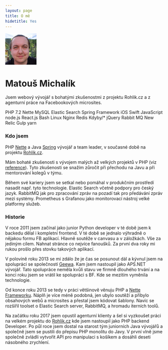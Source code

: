 ```yaml
---
layout: page
title: O mě
hidetitle: Yes
---
```


<img src="/public/img/ja_100.png" height="100" width="100" class="me">
<h1>Matouš Michalík
<small>
 <a href="https://keybase.io/encero"><i class="fa fa-key"></i></a>
 <a href="{{site.author.linkedin}}"><i class="fa fa-linkedin-square"></i></a>
 <a href="{{site.author.fb}}"><i class="fa fa-facebook-square"></i></a>
 <a href="https://github.com/encero"><i class="fa fa-github-square"></i></a>
 <a href="mailto:blog@matousmichalik.com"><i class="fa fa-envelope"></i></a>
 </small>
</h1>
<p class="lead">
	Jsem webový vývojář s bohatými zkušenostmi z projektu Rohlik.cz a z agenturní práce na Facebookových microsites.
</p>

<p class="badges shuffle">
	<span class="endorse">PHP 7.2</span>
	<span class="endorse">Nette</span>
	<span class="endorse">MySQL</span>
	<span class="endorse">Elastic Search</span>
	<span class="endorse">Spring Framework</span>
	<span>iOS</span>
	<span>Swift</span>
	<span>JavaScript</span>
	<span>node.js</span>
	<span>React.js</span>
	<span>Bash</span>
	<span>Linux</span>
	<span>Nginx</span>
	<span>Redis</span>
	<span>Kdyby/*</span>
	<span>jQuery</span>
	<span>Rabbit MQ</span>
	<span>New Relic</span>
	<span>Gulp</span>
	<span>yarn</span>
</p>


### Kdo jsem

PHP [Nette][nette] a Java [Spring][spring] vývojář a team leader, v současné době na projektu [Rohlik.cz][rohlik].

Mám bohaté zkušenosti s vývojem malých až velkých projektů v PHP (viz [reference](/reference)). Tyto zkušenosti se snažím zůročit při přechodu na Javu a při mentorování kolegů v týmu.

Během své kariery jsem se setkal nebo pomáhal v produkčním prostředí nasadit např. tyto technologie. Elastic Search včetně podpory pro český jazyk. RabbitMQ jak pro zpracování zpráv na pozadí tak pro předávání zpráv mezi systémy. Prometheus s Grafanou jako monitorovací nástroj velké platformy služeb. 

### Historie

V roce 2011 jsem začínal jako junior Python developer v té době jsem k backedu dělal i kompletní frontend. V té době se jednalo výhradně o nějakou formu FB aplikací. Hlavně soutěže v canvasu a v záložkách. Vše za jediným cílem. Nahnat stránce co nejvíce fanoušků. Za první dva roky mi rukou prošlo přes stovku takových aplikací. 

V polovině roku 2013 se mi zdálo že je čas se posunout dál a kývnul jsem na spolupráci se společností [Geewa][geewa]. Kam jsem nastoupil jako APS.NET vývojář. Tato spolupráce neměla kvůli stavu ve firmně dlouhého trvání a na konci roku jsem se vrátil ke spolupráci s BF. Kde se mezitím vyměnila technologie.

Od konce roku 2013 se tedy v práci většinově věnuju PHP a [Nette Frameworku][nette]. Náplň je více méně podobná, jen ubylo soutěží a přibylo obsahových webů a microsites a přestal jsem kódovat šablony. Navíc se rozšířil toolset o Elastic Search server, RabbitMQ, a hromadu iterních toolů.

Na začátku roku 2017 jsem opustil agenturní klienty a šel si vyzkoušet práci na velkém projektu do [Rohlik.cz][rohlik] kde jsem nastoupil jako PHP backend Developer. Po půl roce jsem dostal na starost tým juniorních Java vývojářů a společně jsem se pustili do přepisu PHP monolitu do Javy. V první vlně jsme společně zvládli vytvořit API pro manipulaci s košíkem a dosáhli deseti násobného zrychlení.

[nette]: http://nette.org
[bf]: http://www.brandzfriendz.cz
[rohlik]: https://www.ohlik.cz

[geewa]: http://corporate.geewa.com
[spring]: https://www.spring.io
